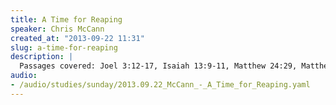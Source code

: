 ```yaml
--- 
title: A Time for Reaping
speaker: Chris McCann
created_at: "2013-09-22 11:31"
slug: a-time-for-reaping
description: |
  Passages covered: Joel 3:12-17, Isaiah 13:9-11, Matthew 24:29, Matthew 13:18-23, John 4:36-38, Ecclesiastes 3:1-7, Mark 4:26-30, Galatians 6:9, Revelation 14:14-20, Matthew 24:29-31, Exodus 23:14-16, Leviticus 23:39-44.
audio: 
- /audio/studies/sunday/2013.09.22_McCann_-_A_Time_for_Reaping.yaml
---
```

